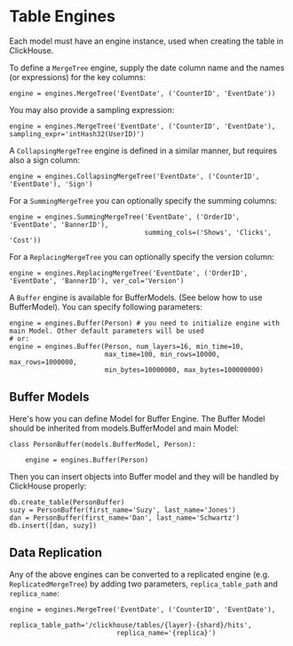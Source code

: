 Table Engines
=============

Each model must have an engine instance, used when creating the table in ClickHouse.

To define a `MergeTree` engine, supply the date column name and the names (or expressions) for the key columns:

    engine = engines.MergeTree('EventDate', ('CounterID', 'EventDate'))

You may also provide a sampling expression:

    engine = engines.MergeTree('EventDate', ('CounterID', 'EventDate'), sampling_expr='intHash32(UserID)')

A `CollapsingMergeTree` engine is defined in a similar manner, but requires also a sign column:

    engine = engines.CollapsingMergeTree('EventDate', ('CounterID', 'EventDate'), 'Sign')

For a `SummingMergeTree` you can optionally specify the summing columns:

    engine = engines.SummingMergeTree('EventDate', ('OrderID', 'EventDate', 'BannerID'),
                                      summing_cols=('Shows', 'Clicks', 'Cost'))

For a `ReplacingMergeTree` you can optionally specify the version column:

    engine = engines.ReplacingMergeTree('EventDate', ('OrderID', 'EventDate', 'BannerID'), ver_col='Version')

A `Buffer` engine is available for BufferModels. (See below how to use BufferModel). You can specify following parameters:

    engine = engines.Buffer(Person) # you need to initialize engine with main Model. Other default parameters will be used
    # or:
    engine = engines.Buffer(Person, num_layers=16, min_time=10, 
                            max_time=100, min_rows=10000, max_rows=1000000, 
                            min_bytes=10000000, max_bytes=100000000)

Buffer Models
-------------

Here's how you can define Model for Buffer Engine. The Buffer Model should be inherited from models.BufferModel and main Model:

    class PersonBuffer(models.BufferModel, Person):

        engine = engines.Buffer(Person)

Then you can insert objects into Buffer model and they will be handled by ClickHouse properly:

    db.create_table(PersonBuffer)
    suzy = PersonBuffer(first_name='Suzy', last_name='Jones')
    dan = PersonBuffer(first_name='Dan', last_name='Schwartz')
    db.insert([dan, suzy])

Data Replication
----------------

Any of the above engines can be converted to a replicated engine (e.g. `ReplicatedMergeTree`) by adding two parameters, `replica_table_path` and `replica_name`:

    engine = engines.MergeTree('EventDate', ('CounterID', 'EventDate'),
                               replica_table_path='/clickhouse/tables/{layer}-{shard}/hits',
                               replica_name='{replica}')

